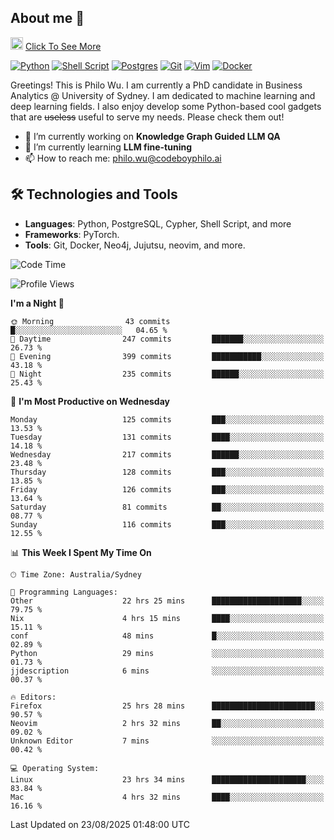 ## About me 🤗

<a href="#"><img src="https://media.giphy.com/media/hvRJCLFzcasrR4ia7z/giphy.gif" width="20px" height="20px"></a> [Click To See More](https://codeboyphilo.github.io)

[![Python](https://img.shields.io/badge/python-3670A0?style=for-the-badge&logo=python&logoColor=ffdd54)](#)
[![Shell Script](https://img.shields.io/badge/shell_script-%23121011.svg?style=for-the-badge&logo=gnu-bash&logoColor=white)](#)
[![Postgres](https://img.shields.io/badge/postgres-%23316192.svg?style=for-the-badge&logo=postgresql&logoColor=white)](#)
[![Git](https://img.shields.io/badge/git-%23F05033.svg?style=for-the-badge&logo=git&logoColor=white)](#)
[![Vim](https://img.shields.io/badge/VIM-%2311AB00.svg?style=for-the-badge&logo=vim&logoColor=white)](#)
[![Docker](https://img.shields.io/badge/docker-%230db7ed.svg?style=for-the-badge&logo=docker&logoColor=white)](#)

Greetings! This is Philo Wu. I am currently a PhD candidate in Business Analytics \@ University of Sydney. I am dedicated to machine learning and deep learning fields. I also enjoy develop some Python-based cool gadgets that are ~~useless~~ useful to serve my needs. Please check them out!

- 🔭 I’m currently working on **Knowledge Graph Guided LLM QA**
- 🌱 I’m currently learning **LLM fine-tuning**
- 📫 How to reach me: philo.wu@codeboyphilo.ai

## 🛠 Technologies and Tools
- **Languages**: Python, PostgreSQL, Cypher, Shell Script, and more
- **Frameworks**: PyTorch.
- **Tools**: Git, Docker, Neo4j, Jujutsu, neovim, and more.

<!--START_SECTION:waka-->
![Code Time](http://img.shields.io/badge/Code%20Time-1%2C028%20hrs%201%20min-blue)

![Profile Views](http://img.shields.io/badge/Profile%20Views-0-blue)

**I'm a Night 🦉** 

```text
🌞 Morning                43 commits          █░░░░░░░░░░░░░░░░░░░░░░░░   04.65 % 
🌆 Daytime                247 commits         ███████░░░░░░░░░░░░░░░░░░   26.73 % 
🌃 Evening                399 commits         ███████████░░░░░░░░░░░░░░   43.18 % 
🌙 Night                  235 commits         ██████░░░░░░░░░░░░░░░░░░░   25.43 % 
```
📅 **I'm Most Productive on Wednesday** 

```text
Monday                   125 commits         ███░░░░░░░░░░░░░░░░░░░░░░   13.53 % 
Tuesday                  131 commits         ████░░░░░░░░░░░░░░░░░░░░░   14.18 % 
Wednesday                217 commits         ██████░░░░░░░░░░░░░░░░░░░   23.48 % 
Thursday                 128 commits         ███░░░░░░░░░░░░░░░░░░░░░░   13.85 % 
Friday                   126 commits         ███░░░░░░░░░░░░░░░░░░░░░░   13.64 % 
Saturday                 81 commits          ██░░░░░░░░░░░░░░░░░░░░░░░   08.77 % 
Sunday                   116 commits         ███░░░░░░░░░░░░░░░░░░░░░░   12.55 % 
```


📊 **This Week I Spent My Time On** 

```text
🕑︎ Time Zone: Australia/Sydney

💬 Programming Languages: 
Other                    22 hrs 25 mins      ████████████████████░░░░░   79.75 % 
Nix                      4 hrs 15 mins       ████░░░░░░░░░░░░░░░░░░░░░   15.11 % 
conf                     48 mins             █░░░░░░░░░░░░░░░░░░░░░░░░   02.89 % 
Python                   29 mins             ░░░░░░░░░░░░░░░░░░░░░░░░░   01.73 % 
jjdescription            6 mins              ░░░░░░░░░░░░░░░░░░░░░░░░░   00.37 % 

🔥 Editors: 
Firefox                  25 hrs 28 mins      ███████████████████████░░   90.57 % 
Neovim                   2 hrs 32 mins       ██░░░░░░░░░░░░░░░░░░░░░░░   09.02 % 
Unknown Editor           7 mins              ░░░░░░░░░░░░░░░░░░░░░░░░░   00.42 % 

💻 Operating System: 
Linux                    23 hrs 34 mins      █████████████████████░░░░   83.84 % 
Mac                      4 hrs 32 mins       ████░░░░░░░░░░░░░░░░░░░░░   16.16 % 
```


 Last Updated on 23/08/2025 01:48:00 UTC
<!--END_SECTION:waka-->
